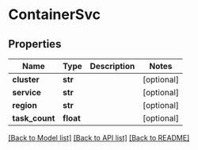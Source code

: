 # ContainerSvc

## Properties
Name | Type | Description | Notes
------------ | ------------- | ------------- | -------------
**cluster** | **str** |  | [optional] 
**service** | **str** |  | [optional] 
**region** | **str** |  | [optional] 
**task_count** | **float** |  | [optional] 

[[Back to Model list]](../README.md#documentation-for-models) [[Back to API list]](../README.md#documentation-for-api-endpoints) [[Back to README]](../README.md)

